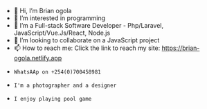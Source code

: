 - 👋 Hi, I’m Brian ogola
- 👀 I’m interested in programming 
- 🌱 I’m a Full-stack Software Developer - Php/Laravel, JavaScript/Vue.Js/React, Node.js
- 💞️ I’m looking to collaborate on a JavaScript project
- 📫 How to reach me: Click the link to reach my site: https://brian-ogola.netlify.app 
-     WhatsAAp on +254(0)700458981
-     I'm a photographer and a designer 
-     I enjoy playing pool game
